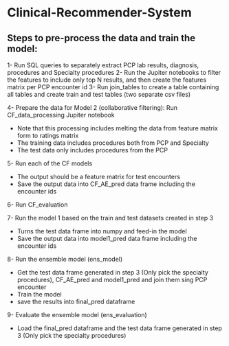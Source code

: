 # Clinical-Recommender-System

## Steps to pre-process the data and train the model:



1- Run SQL queries to separately extract PCP lab results, diagnosis, procedures and Specialty procedures
2- Run the Jupiter notebooks to filter the features to include only top N results, and then create the features matrix per PCP encounter id
3- Run join_tables to create a table containing all tables and create train and test tables (two separate csv files)


4- Prepare the data for Model 2 (collaborative filtering): Run CF_data_processing Jupiter notebook
* Note that this processing includes melting the data from feature matrix form to ratings matrix
* The training data includes procedures both from PCP and Specialty
* The test data only includes procedures from the PCP

5- Run each of the CF models 
* The output should be a feature matrix for test encounters
* Save the output data into CF_AE_pred data frame including the encounter ids

6- Run CF_evaluation

7- Run the model 1 based on the train and test datasets created in step 3
* Turns the test data frame into numpy and feed-in the model
* Save the output data into model1_pred data frame including the encounter ids

8- Run the ensemble model (ens_model)
* Get the test data frame generated in step 3 (Only pick the specialty procedures), CF_AE_pred and model1_pred and join them sing PCP encounter
* Train the model
* save the results into final_pred dataframe

9- Evaluate the ensemble model (ens_evaluation)
* Load the final_pred dataframe and the test data frame generated in step 3 (Only pick the specialty procedures)



